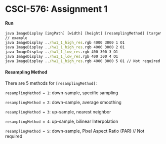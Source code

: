 # CSCI-576: Assignment 1

#### Run

```cmd
java ImageDisplay [imgPath] [width] [height] [resamplingMethod] [targetImgSize]
// example
java ImageDisplay ../hw1_1_high_res.rgb 4000 3000 1 O1
java ImageDisplay ../hw1_1_high_res.rgb 4000 3000 2 O1
java ImageDisplay ../hw1_1_low_res.rgb 400 300 3 O1
java ImageDisplay ../hw1_1_low_res.rgb 400 300 4 O1
java ImageDisplay ../hw1_1_high_res.rgb 4000 3000 5 O1 // Not required
```

#### Resampling Method

There are 5 methods for `[resamplingMethod]`:

`resamplingMethod = 1`: down-sample, specific sampling 

`resamplingMethod = 2`: down-sample, average smoothing

`resamplingMethod = 3`: up-sample, nearest neighbor

`resamplingMethod = 4`: up-sample, bilinear Interpolation

`resamplingMethod = 5`: down-sample,  Pixel Aspect Ratio (PAR)  // Not required
